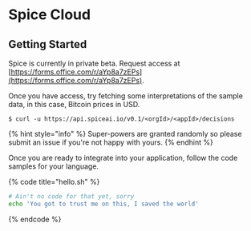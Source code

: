 # Spice Cloud

## Getting Started

Spice is currently in private beta. Request access at [https://forms.office.com/r/aYp8a7zEPs](https://forms.office.com/r/aYp8a7zEPs).

Once you have access, try fetching some interpretations of the sample data, in this case, Bitcoin prices in USD.

```
$ curl -u https://api.spiceai.io/v0.1/<orgId>/<appId>/decisions
```

{% hint style="info" %}
 Super-powers are granted randomly so please submit an issue if you're not happy with yours.
{% endhint %}

Once you are ready to integrate into your application, follow the code samples for your language.

{% code title="hello.sh" %}
```bash
# Ain't no code for that yet, sorry
echo 'You got to trust me on this, I saved the world'
```
{% endcode %}



